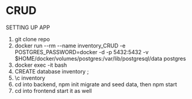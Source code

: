 # CRUD

SETTING UP APP
1. git clone repo
2. docker run --rm --name inventory_CRUD -e POSTGRES_PASSWORD=docker -d -p 5432:5432 -v $HOME/docker/volumes/postgres:/var/lib/postgresql/data postgres
3. docker exec -it <PSQL-Container-ID> bash
4. CREATE database inventory ;
5. \c inventory
6. cd into backend, npm init migrate and seed data, then npm start
7. cd into frontend start it as well